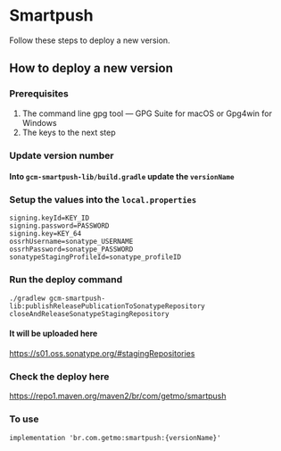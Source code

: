 # Smartpush
Follow these steps to deploy a new version.

## How to deploy a new version

### Prerequisites
1. The command line gpg tool — GPG Suite for macOS or Gpg4win for Windows
2. The keys to the next step

### Update version number
#### Into `gcm-smartpush-lib/build.gradle` update the `versionName`

### Setup the values into the `local.properties`
```
signing.keyId=KEY_ID
signing.password=PASSWORD
signing.key=KEY_64
ossrhUsername=sonatype_USERNAME
ossrhPassword=sonatype_PASSWORD
sonatypeStagingProfileId=sonatype_profileID
```

### Run the deploy command
```
./gradlew gcm-smartpush-lib:publishReleasePublicationToSonatypeRepository closeAndReleaseSonatypeStagingRepository
```

#### It will be uploaded here
https://s01.oss.sonatype.org/#stagingRepositories

### Check the deploy here
https://repo1.maven.org/maven2/br/com/getmo/smartpush

### To use
```
implementation 'br.com.getmo:smartpush:{versionName}'
```
